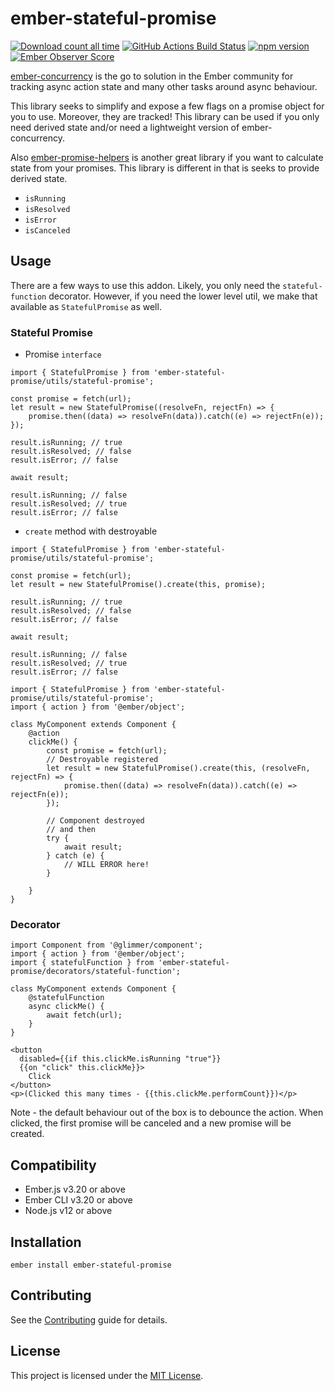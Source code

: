 ember-stateful-promise
==============================================================================

[![Download count all time](https://img.shields.io/npm/dt/ember-stateful-promise.svg)](https://badge.fury.io/js/ember-stateful-promise)
[![GitHub Actions Build Status](https://img.shields.io/github/workflow/status/snewcomer/ember-stateful-promise/CI/main)](https://github.com/snewcomer/ember-stateful-promise/actions/workflows/ci.yml?query=branch%3Amain)
[![npm version](https://badge.fury.io/js/ember-stateful-promise.svg)](https://badge.fury.io/js/ember-stateful-promise)
[![Ember Observer Score](https://emberobserver.com/badges/ember-stateful-promise.svg)](https://emberobserver.com/addons/ember-stateful-promise)

[ember-concurrency](http://ember-concurrency.com/docs/introduction/) is the go to solution in the Ember community for tracking async action state and many other tasks around async behaviour.  

This library seeks to simplify and expose a few flags on a promise object for you to use.  Moreover, they are tracked! This library can be used if you only need derived state and/or need a lightweight version of ember-concurrency.

Also [ember-promise-helpers](https://github.com/fivetanley/ember-promise-helpers) is another great library if you want to calculate state from your promises.  This library is different in that is seeks to provide derived state.

- `isRunning`
- `isResolved`
- `isError`
- `isCanceled`

## Usage

There are a few ways to use this addon.  Likely, you only need the `stateful-function` decorator.  However, if you need the lower level util, we make that available as `StatefulPromise` as well.

### Stateful Promise

- Promise `interface`
```
import { StatefulPromise } from 'ember-stateful-promise/utils/stateful-promise';

const promise = fetch(url);
let result = new StatefulPromise((resolveFn, rejectFn) => {
    promise.then((data) => resolveFn(data)).catch((e) => rejectFn(e));
});

result.isRunning; // true
result.isResolved; // false
result.isError; // false

await result;

result.isRunning; // false
result.isResolved; // true
result.isError; // false
```

- `create` method with destroyable

```
import { StatefulPromise } from 'ember-stateful-promise/utils/stateful-promise';

const promise = fetch(url);
let result = new StatefulPromise().create(this, promise);

result.isRunning; // true
result.isResolved; // false
result.isError; // false

await result;

result.isRunning; // false
result.isResolved; // true
result.isError; // false
```

```
import { StatefulPromise } from 'ember-stateful-promise/utils/stateful-promise';
import { action } from '@ember/object';

class MyComponent extends Component {
    @action
    clickMe() {
        const promise = fetch(url);
        // Destroyable registered
        let result = new StatefulPromise().create(this, (resolveFn, rejectFn) => {
            promise.then((data) => resolveFn(data)).catch((e) => rejectFn(e));
        });

        // Component destroyed
        // and then
        try {
            await result;
        } catch (e) {
            // WILL ERROR here!
        }

    }
}
```

### Decorator
```
import Component from '@glimmer/component';
import { action } from '@ember/object';
import { statefulFunction } from 'ember-stateful-promise/decorators/stateful-function';

class MyComponent extends Component {
    @statefulFunction
    async clickMe() {
        await fetch(url);
    }
}
```

```
<button
  disabled={{if this.clickMe.isRunning "true"}}
  {{on "click" this.clickMe}}>
    Click 
</button>
<p>(Clicked this many times - {{this.clickMe.performCount}})</p>
```

Note - the default behaviour out of the box is to debounce the action.  When clicked, the first promise will be canceled and a new promise will be created.

Compatibility
------------------------------------------------------------------------------

* Ember.js v3.20 or above
* Ember CLI v3.20 or above
* Node.js v12 or above


Installation
------------------------------------------------------------------------------

```
ember install ember-stateful-promise
```


Contributing
------------------------------------------------------------------------------

See the [Contributing](CONTRIBUTING.md) guide for details.


License
------------------------------------------------------------------------------

This project is licensed under the [MIT License](LICENSE.md).
